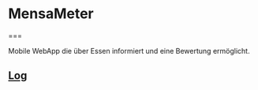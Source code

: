 # MensaMeter
===

Mobile WebApp die über Essen informiert und eine Bewertung ermöglicht.

## [Log](https://github.com/invad0r/MensaMeter/blob/master/log.md)